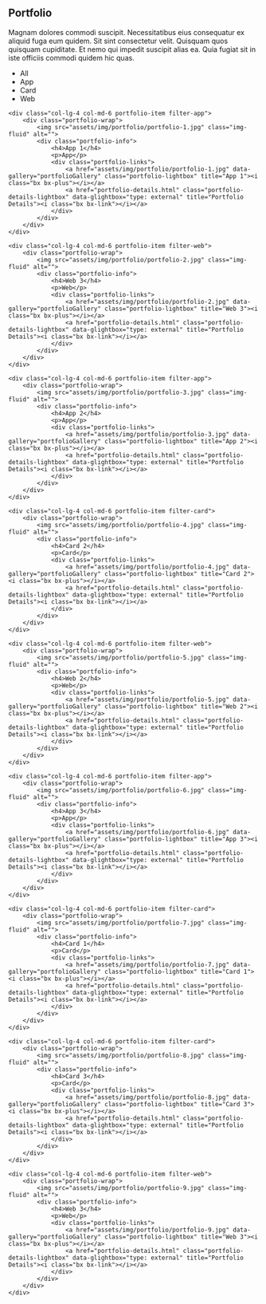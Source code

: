 <div class="section-title">
    <h2>Portfolio</h2>
    <p>Magnam dolores commodi suscipit. Necessitatibus eius consequatur ex aliquid fuga eum quidem. Sit sint consectetur velit. Quisquam quos quisquam cupiditate. Et nemo qui impedit suscipit alias ea. Quia fugiat sit in iste officiis commodi quidem hic quas.</p>
</div>

<div class="row">
    <div class="col-lg-12 d-flex justify-content-center" data-aos="fade-up" data-aos-delay="100">
        <ul id="portfolio-flters">
            <li data-filter="*" class="filter-active">All</li>
            <li data-filter=".filter-app">App</li>
            <li data-filter=".filter-card">Card</li>
            <li data-filter=".filter-web">Web</li>
        </ul>
    </div>
</div>

<div class="row portfolio-container" data-aos="fade-up" data-aos-delay="200">

    <div class="col-lg-4 col-md-6 portfolio-item filter-app">
        <div class="portfolio-wrap">
            <img src="assets/img/portfolio/portfolio-1.jpg" class="img-fluid" alt="">
            <div class="portfolio-info">
                <h4>App 1</h4>
                <p>App</p>
                <div class="portfolio-links">
                    <a href="assets/img/portfolio/portfolio-1.jpg" data-gallery="portfolioGallery" class="portfolio-lightbox" title="App 1"><i class="bx bx-plus"></i></a>
                    <a href="portfolio-details.html" class="portfolio-details-lightbox" data-glightbox="type: external" title="Portfolio Details"><i class="bx bx-link"></i></a>
                </div>
            </div>
        </div>
    </div>

    <div class="col-lg-4 col-md-6 portfolio-item filter-web">
        <div class="portfolio-wrap">
            <img src="assets/img/portfolio/portfolio-2.jpg" class="img-fluid" alt="">
            <div class="portfolio-info">
                <h4>Web 3</h4>
                <p>Web</p>
                <div class="portfolio-links">
                    <a href="assets/img/portfolio/portfolio-2.jpg" data-gallery="portfolioGallery" class="portfolio-lightbox" title="Web 3"><i class="bx bx-plus"></i></a>
                    <a href="portfolio-details.html" class="portfolio-details-lightbox" data-glightbox="type: external" title="Portfolio Details"><i class="bx bx-link"></i></a>
                </div>
            </div>
        </div>
    </div>

    <div class="col-lg-4 col-md-6 portfolio-item filter-app">
        <div class="portfolio-wrap">
            <img src="assets/img/portfolio/portfolio-3.jpg" class="img-fluid" alt="">
            <div class="portfolio-info">
                <h4>App 2</h4>
                <p>App</p>
                <div class="portfolio-links">
                    <a href="assets/img/portfolio/portfolio-3.jpg" data-gallery="portfolioGallery" class="portfolio-lightbox" title="App 2"><i class="bx bx-plus"></i></a>
                    <a href="portfolio-details.html" class="portfolio-details-lightbox" data-glightbox="type: external" title="Portfolio Details"><i class="bx bx-link"></i></a>
                </div>
            </div>
        </div>
    </div>

    <div class="col-lg-4 col-md-6 portfolio-item filter-card">
        <div class="portfolio-wrap">
            <img src="assets/img/portfolio/portfolio-4.jpg" class="img-fluid" alt="">
            <div class="portfolio-info">
                <h4>Card 2</h4>
                <p>Card</p>
                <div class="portfolio-links">
                    <a href="assets/img/portfolio/portfolio-4.jpg" data-gallery="portfolioGallery" class="portfolio-lightbox" title="Card 2"><i class="bx bx-plus"></i></a>
                    <a href="portfolio-details.html" class="portfolio-details-lightbox" data-glightbox="type: external" title="Portfolio Details"><i class="bx bx-link"></i></a>
                </div>
            </div>
        </div>
    </div>

    <div class="col-lg-4 col-md-6 portfolio-item filter-web">
        <div class="portfolio-wrap">
            <img src="assets/img/portfolio/portfolio-5.jpg" class="img-fluid" alt="">
            <div class="portfolio-info">
                <h4>Web 2</h4>
                <p>Web</p>
                <div class="portfolio-links">
                    <a href="assets/img/portfolio/portfolio-5.jpg" data-gallery="portfolioGallery" class="portfolio-lightbox" title="Web 2"><i class="bx bx-plus"></i></a>
                    <a href="portfolio-details.html" class="portfolio-details-lightbox" data-glightbox="type: external" title="Portfolio Details"><i class="bx bx-link"></i></a>
                </div>
            </div>
        </div>
    </div>

    <div class="col-lg-4 col-md-6 portfolio-item filter-app">
        <div class="portfolio-wrap">
            <img src="assets/img/portfolio/portfolio-6.jpg" class="img-fluid" alt="">
            <div class="portfolio-info">
                <h4>App 3</h4>
                <p>App</p>
                <div class="portfolio-links">
                    <a href="assets/img/portfolio/portfolio-6.jpg" data-gallery="portfolioGallery" class="portfolio-lightbox" title="App 3"><i class="bx bx-plus"></i></a>
                    <a href="portfolio-details.html" class="portfolio-details-lightbox" data-glightbox="type: external" title="Portfolio Details"><i class="bx bx-link"></i></a>
                </div>
            </div>
        </div>
    </div>

    <div class="col-lg-4 col-md-6 portfolio-item filter-card">
        <div class="portfolio-wrap">
            <img src="assets/img/portfolio/portfolio-7.jpg" class="img-fluid" alt="">
            <div class="portfolio-info">
                <h4>Card 1</h4>
                <p>Card</p>
                <div class="portfolio-links">
                    <a href="assets/img/portfolio/portfolio-7.jpg" data-gallery="portfolioGallery" class="portfolio-lightbox" title="Card 1"><i class="bx bx-plus"></i></a>
                    <a href="portfolio-details.html" class="portfolio-details-lightbox" data-glightbox="type: external" title="Portfolio Details"><i class="bx bx-link"></i></a>
                </div>
            </div>
        </div>
    </div>

    <div class="col-lg-4 col-md-6 portfolio-item filter-card">
        <div class="portfolio-wrap">
            <img src="assets/img/portfolio/portfolio-8.jpg" class="img-fluid" alt="">
            <div class="portfolio-info">
                <h4>Card 3</h4>
                <p>Card</p>
                <div class="portfolio-links">
                    <a href="assets/img/portfolio/portfolio-8.jpg" data-gallery="portfolioGallery" class="portfolio-lightbox" title="Card 3"><i class="bx bx-plus"></i></a>
                    <a href="portfolio-details.html" class="portfolio-details-lightbox" data-glightbox="type: external" title="Portfolio Details"><i class="bx bx-link"></i></a>
                </div>
            </div>
        </div>
    </div>

    <div class="col-lg-4 col-md-6 portfolio-item filter-web">
        <div class="portfolio-wrap">
            <img src="assets/img/portfolio/portfolio-9.jpg" class="img-fluid" alt="">
            <div class="portfolio-info">
                <h4>Web 3</h4>
                <p>Web</p>
                <div class="portfolio-links">
                    <a href="assets/img/portfolio/portfolio-9.jpg" data-gallery="portfolioGallery" class="portfolio-lightbox" title="Web 3"><i class="bx bx-plus"></i></a>
                    <a href="portfolio-details.html" class="portfolio-details-lightbox" data-glightbox="type: external" title="Portfolio Details"><i class="bx bx-link"></i></a>
                </div>
            </div>
        </div>
    </div>

</div>
